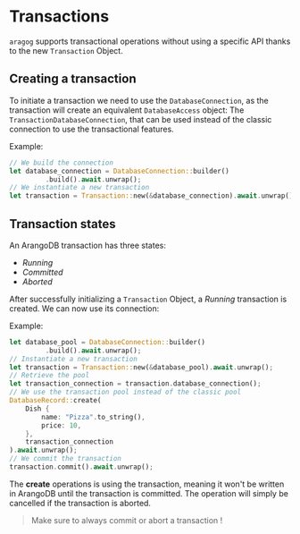 # Transactions

`aragog` supports transactional operations without using a specific API thanks to the new `Transaction` Object.

## Creating a transaction

To initiate a transaction we need to use the `DatabaseConnection`, as the transaction will create an equivalent `DatabaseAccess` object:
The `TransactionDatabaseConnection`, that can be used instead of the classic connection to use the transactional features.

Example:
```rust
// We build the connection
let database_connection = DatabaseConnection::builder()
         .build().await.unwrap();
// We instantiate a new transaction
let transaction = Transaction::new(&database_connection).await.unwrap();
```

## Transaction states

An ArangoDB transaction has three states:
- *Running*
- *Committed*
- *Aborted*

After successfully initializing a `Transaction` Object, a *Running* transaction is created.
We can now use its connection:

Example:
````rust
let database_pool = DatabaseConnection::builder()
         .build().await.unwrap();
// Instantiate a new transaction
let transaction = Transaction::new(&database_pool).await.unwrap();
// Retrieve the pool
let transaction_connection = transaction.database_connection();
// We use the transaction pool instead of the classic pool
DatabaseRecord::create(
    Dish {
        name: "Pizza".to_string(),
        price: 10,
    },
    transaction_connection
).await.unwrap();
// We commit the transaction
transaction.commit().await.unwrap();
````

The **create** operations is using the transaction, meaning it won't be written in ArangoDB until the transaction is committed.
The operation will simply be cancelled if the transaction is aborted.

> Make sure to always commit or abort a transaction !
